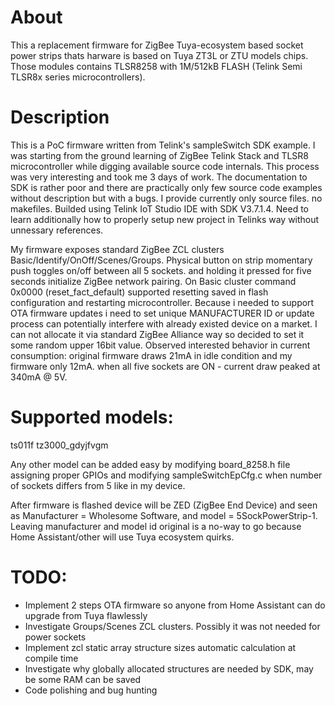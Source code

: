 # About
This a replacement firmware for ZigBee Tuya-ecosystem based socket power strips thats harware is based on
Tuya ZT3L or ZTU models chips. Those modules contains TLSR8258 with 1M/512kB FLASH (Telink Semi TLSR8x series microcontrollers).


# Description
This is a PoC firmware written from Telink's sampleSwitch SDK example. I was starting from the
ground learning of ZigBee Telink Stack and TLSR8 microcontroller while digging available source code internals.
This process was very interesting and took me 3 days of work.
The documentation to SDK is rather poor and there are practically only few source code examples without description but with a bugs.
I provide currently only source files. no makefiles. Builded using Telink IoT Studio IDE with SDK V3.7.1.4.
Need to learn additionally how to properly setup new project in Telinks way without unnessary references.

My firmware exposes standard ZigBee ZCL clusters Basic/Identify/OnOff/Scenes/Groups.
Physical button on strip momentary push toggles on/off between all 5 sockets. and holding it pressed for five
seconds initialize ZigBee network pairing.
On Basic cluster command 0x0000 (reset_fact_default) supported resetting saved in flash configuration and restarting microcontroller.
Because i needed to support OTA firmware updates i need to set unique MANUFACTURER ID 
or update process can potentially interfere with already existed device on a market.
I can not allocate it via standard ZigBee Alliance way so decided to set it some random upper 16bit value.
Observed interested behavior in current consumption: original firmware draws 21mA in idle condition and
my firmware only 12mA.
when all five sockets are ON - current draw peaked at 340mA @ 5V.



# Supported models:
ts011f tz3000_gdyjfvgm

Any other model can be added easy by modifying board_8258.h file assigning proper GPIOs 
and modifying sampleSwitchEpCfg.c when number of sockets differs from 5 like in my device.

After firmware is flashed device will be ZED (ZigBee End Device) and seen as Manufacturer = Wholesome Software, and model = 5SockPowerStrip-1.
Leaving manufacturer and model id original is a no-way to go because Home Assistant/other will use Tuya ecosystem quirks.



# TODO:
- Implement 2 steps OTA firmware so anyone from Home Assistant can do upgrade from Tuya flawlessly
- Investigate Groups/Scenes ZCL clusters. Possibly it was not needed for power sockets
- Implement zcl static array structure sizes automatic calculation at compile time
- Investigate why globally allocated structures are needed by SDK, may be some RAM can be saved 
- Code polishing and bug hunting

